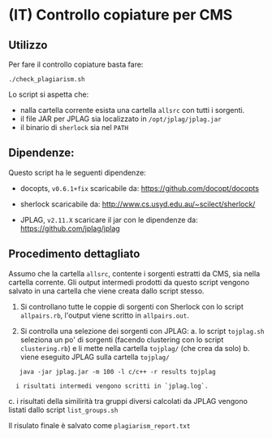 # (IT) Controllo copiature per CMS

## Utilizzo

Per fare il controllo copiature basta fare:
```
./check_plagiarism.sh
```

Lo script si aspetta che:
  * nalla cartella corrente esista una cartella `allsrc` con tutti i sorgenti.
  * il file JAR per JPLAG sia localizzato in `/opt/jplag/jplag.jar`
  * il binario di `sherlock` sia nel `PATH`

## Dipendenze:

Questo script ha le seguenti dipendenze:
  * docopts, `v0.6.1+fix`
    scaricabile da: https://github.com/docopt/docopts

  * sherlock
    scaricabile da: http://www.cs.usyd.edu.au/~scilect/sherlock/

  * JPLAG, `v2.11.X`
    scaricare il jar con le dipendenze da: https://github.com/jplag/jplag

## Procedimento dettagliato

Assumo che la cartella `allsrc`, contente i sorgenti estratti da CMS, sia nella cartella corrente. Gli output intermedi prodotti da questo script vengono salvato in una cartella che viene creata dallo script stesso.

1. Si controllano tutte le coppie di sorgenti con Sherlock con lo script `allpairs.rb`, l'output viene scritto in `allpairs.out`.

2. Si controlla una selezione dei sorgenti con JPLAG:
   a. lo script `tojplag.sh` seleziona un po' di sorgenti (facendo clustering con lo script `clustering.rb`) e li mette nella cartella `tojplag/` (che crea da solo)
   b. viene eseguito JPLAG sulla cartella `tojplag/`
```
   java -jar jplag.jar -m 100 -l c/c++ -r results tojplag
```
      i risultati intermedi vengono scritti in `jplag.log`.
   c. i risultati della similirità tra gruppi diversi calcolati da JPLAG vengono listati dallo script `list_groups.sh`

Il risulato finale è salvato come `plagiarism_report.txt`